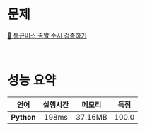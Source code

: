 # 문제
[📃 통근버스 출발 순서 검증하기](https://softeer.ai/practice/info.do?idx=1&eid=654)

<br>

# 성능 요약

| 언어 | 실행시간 | 메모리| 득점 |
| :-----: | :-----: | :-----: | :-----: |
| **Python** | 198ms | 37.16MB | 100.0 |
